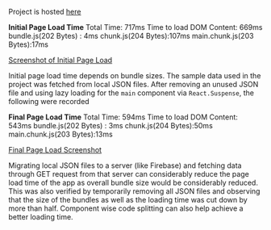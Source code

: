 Project is hosted [here](fuzzysid.github.io/ipl-hub/)

**Initial Page Load Time**
	Total Time: 717ms
	Time to load DOM Content: 669ms
	bundle.js(202 Bytes) : 4ms
	chunk.js(204 Bytes):107ms
	main.chunk.js(203 Bytes):17ms  

[Screenshot of Initial Page Load](https://imgur.com/a/1KJLq6p)

Initial page load time depends on  bundle sizes. The sample data used in the project was fetched from local JSON files. After removing an unused JSON file and using lazy loading for the `main` component via `React.Suspense`, the following were recorded

**Final Page Load Time**
	Total Time: 594ms
	Time to load DOM Content: 543ms
	bundle.js(202 Bytes) : 3ms
	chunk.js(204 Bytes):50ms
	main.chunk.js(203 Bytes):13ms  

[Final Page Load Screenshot](https://imgur.com/VK378bd)

Migrating local JSON files to a server (like Firebase) and fetching data through GET request from that server can considerably reduce the page load time of the app as overall bundle size would be considerably reduced. This was also verified by temporarily removing all JSON files and observing that the size of the bundles as well as the loading time was cut down by more than half. Component wise code splitting can also help achieve a better loading time. 